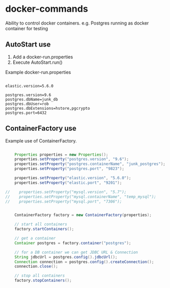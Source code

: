 # docker-commands
Ability to control docker containers. e.g. Postgres running as docker container for testing 


## AutoStart use
1. Add a docker-run.properties 
2. Execute AutoStart.run()

Example docker-run.properties

```properties

elastic.version=5.6.0

postgres.version=9.6
postgres.dbName=junk_db
postgres.dbUser=rob
postgres.dbExtensions=hstore,pgcrypto
postgres.port=6432

```

## ContainerFactory use

Example use of ContainerFactory.

```java

    Properties properties = new Properties();
    properties.setProperty("postgres.version", "9.6");
    properties.setProperty("postgres.containerName", "junk_postgres");
    properties.setProperty("postgres.port", "9823");

    properties.setProperty("elastic.version", "5.6.0");
    properties.setProperty("elastic.port", "9201");

//    properties.setProperty("mysql.version", "5.7");
//    properties.setProperty("mysql.containerName", "temp_mysql");
//    properties.setProperty("mysql.port", "7306");


    ContainerFactory factory = new ContainerFactory(properties);

    // start all containers
    factory.startContainers();

    // get a container
    Container postgres = factory.container("postgres");

    // for a DB container we can get JDBC URL & Connection
    String jdbcUrl = postgres.config().jdbcUrl();
    Connection connection = postgres.config().createConnection();
    connection.close();

    // stop all containers
    factory.stopContainers();


```

